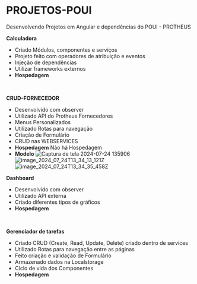 # PROJETOS-POUI
Desenvolvendo Projetos em Angular e dependências do POUI - PROTHEUS

**Calculadora**
- Criado Módulos, componentes e serviços
- Projeto feito com operadores de atribuição e eventos
- Injeção de dependências
- Utilizar frameworks externos
- **Hospedagem**
<br>

**CRUD-FORNECEDOR**
- Desenvolvido com observer
- Utilizado API do Protheus Fornecedores
- Menus Personalizados
- Utilizado Rotas para navegação
- Criação de Formulário
- CRUD nas WEBSERVICES 
- **Hospedagem**
Não há Hospedagem 
- **Modelo**
![Captura de tela 2024-07-24 135906](https://github.com/user-attachments/assets/f5ae30be-13af-430c-8e36-998f5c2103a1)
![image_2024_07_24T13_34_13_121Z](https://github.com/user-attachments/assets/cd6beae7-3f38-4a58-a2f5-99b687af805b)
![image_2024_07_24T13_34_35_458Z](https://github.com/user-attachments/assets/71caea41-cc6b-4102-94d3-d14a6ba1749d)


**Dashboard**
- Desenvolvido com observer
- Utilizado API externa
- Criado diferentes tipos de gráficos
- **Hospedagem**
<br>

**Gerenciador de tarefas**
- Criado CRUD (Create, Read, Update, Delete) criado dentro de services
- Utilizado Rotas para navegação entre as páginas
- Feito criação e validação de Formulário
- Armazenado dados na Localstorage
- Ciclo de vida dos Componentes  
- **Hospedagem**
<br>
